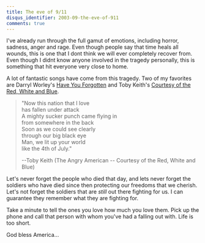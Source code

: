 ```yaml
---
title: The eve of 9/11
disqus_identifier: 2003-09-the-eve-of-911
comments: true
---
```


I've already run through the full gamut of emotions, including horror, sadness, anger and rage. Even though people say that time heals all wounds, this is one that I dont think we will ever completely recover from. Even though I didnt know anyone involved in the tragedy personally, this is something that hit everyone very close to home.

A lot of fantastic songs have come from this tragedy. Two of my favorites are Darryl Worley's [Have You Forgotten][1] and Toby Keith's [Courtesy of the Red, White and Blue][2].

>"Now this nation that I love  
> has fallen under attack  
> A mighty sucker punch came flying in  
> from somewhere in the back  
> Soon as we could see clearly  
> through our big black eye  
> Man, we lit up your world  
> like the 4th of July."  
> 
> --Toby Keith (The Angry American -- Courtesy of the Red, White and Blue)

Let's never forget the people who died that day, and lets never forget the soldiers who have died since then protecting our freedoms that we cherish. Let's not forget the soldiers that are *still* out there fighting for us. I can guarantee they remember what they are fighting for.

Take a minute to tell the ones you love how much you love them. Pick up the phone and call that person with whom you've had a falling out with. Life is too short.

God bless America...

[1]:http://www.minibite.com/america/forgotten.htm
[2]:http://www.bpfrommer.com/Toby~Keith~Angry~American.htm
